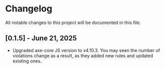 # Changelog

All notable changes to this project will be documented in this file.

## [0.1.5] - June  21, 2025

- Upgraded axe-core JS version to v4.10.3. You may seen the number of violations change as a result, as they added new rules and updated existing ones.
